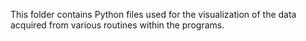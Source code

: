 This folder contains Python files used for the visualization of the data acquired from various routines within the programs.
